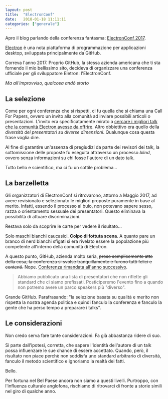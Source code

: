 ```yaml
---
layout: post
title:  "ElectronConf"
date:   2018-01-18 11:11:11
categories: ["generale"]
---
```


Apro il blog parlando della conferenza fantasma: [ElectronConf 2017](https://archive.fo/MbXO6).

[Electron](https://electronjs.org/) è una nota piattaforma di programmazione per applicazioni desktop, sviluppata principalmente da GitHub.

Correva l'anno 2017.
Proprio GitHub, la stessa azienda americana che ti sta fornendo il mio bellissimo sito, decideva di organizzare una conferenza ufficiale per gli sviluppatore Eletron: l'ElectronConf.

*Ma all'improvviso, qualcosa andò storto*

## La selezione

Come per ogni conferenza che si rispetti, ci fu quella che si chiama una Call For Papers, ovvero un invito alla comunità ad inviare possibili articoli o presentazioni.
L'invito era specificatamente mirato a [cercare i migliori talk che la comunità Electron avesse da offrire](https://archive.fo/MbXO6).
Altro obbiettivo era quello della *diversità dei presentatori su diverse dimensioni*.
Qualunque cosa questa frase voglia dire.

Al fine di garantire un'assenza di pregiudizi da parte dei revisori dei talk, la sottomissione delle proposte fu eseguita attraverso un processo *blind*, ovvero senza informazioni su chi fosse l'autore di un dato talk.

Tutto bello e scientifico, ma ci fu un sottile problema...

## La barzelletta

Gli organizzatori di ElectronConf si ritrovarono, attorno a Maggio 2017, ad avere revisionato e selezionato le migliori proposte puramente in base al merito.
Infatti, essendo il processo al buio, non potevano sapere sesso, razza o orientamento sessuale dei presentatori.
Questo eliminava la possibilità di attuare discriminazioni.

Restava solo da scoprire le carte per vedere il risultato...

Solo maschi bianchi caucasici. **Colpo di fottuta scena**. A quanto pare un branco di nerd bianchi sfigati si era rivelato essere la popolazione più competente all'interno della comunità di Electron.

A questo punto, GitHub, azienda molto seria, ~~prese semplicemente atto della cosa, la conferenza si svolse tranquillamente e furono tutti felici e contenti.~~ Nope. [Conferenza rimandata all'anno successivo](https://web.archive.org/web/20170619111902/http://electronconf.com:80/).

> Abbiamo pubblicato una lista di presentatori che non riflette gli standard che ci siamo prefissati. Posticiperemo l'evento fino a quando non potremo avere un parco speakers più "diverso".

Grande GitHub. Parafrasando: "la selezione basata su qualità e merito non rispetta la nostra agenda politica e quindi fanculo la conferenza e fanculo la gente che ha perso tempo a preparare i talks".

## Le considerazioni

Non credo serva fare tante considerazioni.
Fa già abbastanza ridere di suo.

Si parte dall'ipotesi, corretta, che sapere l'identità dell'autore di un talk possa influenzare le sue chance di essere accettato.
Quando, però, il risultato non piace perchè non soddisfa uno standard arbitrario di diversità, fanculo il metodo scientifico e ignoriamo la realtà dei fatti.

Bello.

Per fortuna nel Bel Paese ancora non siamo a questi livelli.
Purtroppo, con l'influenza culturale anglofona, rischiamo di ritrovarci di fronte a storie simili nel giro di qualche anno.
